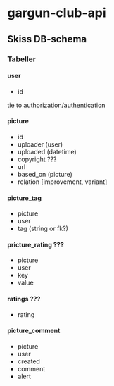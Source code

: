 # gargun-club-api

## Skiss DB-schema

### Tabeller

#### user

- id

tie to authorization/authentication

#### picture

- id
- uploader (user)
- uploaded (datetime)
- copyright ???
- url
- based_on (picture)
- relation [improvement, variant]

#### picture_tag

- picture
- user
- tag (string or fk?)

#### pricture_rating ???

- picture
- user
- key
- value

#### ratings ???

- rating

#### picture_comment

- picture
- user
- created
- comment
- alert
